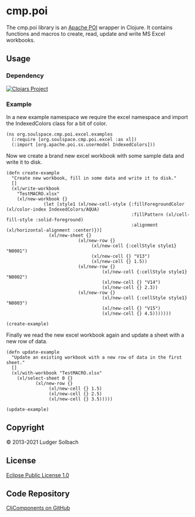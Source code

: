 cmp.poi
=======
The cmp.poi library is an [Apache POI](https://poi.apache.org/) wrapper in Clojure.
It contains functions and macros to create, read, update and write MS Excel workbooks.

Usage
-----
### Dependency
[![Clojars Project](https://img.shields.io/clojars/v/org.soulspace.clj/cmp.poi.svg)](https://clojars.org/org.soulspace.clj/cmp.poi)

### Example
In a new example namespace we require the excel namespace and import the IndexedColors class for a bit of color.

```
(ns org.soulspace.cmp.poi.excel.examples
  (:require [org.soulspace.cmp.poi.excel :as xl])
  (:import [org.apache.poi.ss.usermodel IndexedColors]))
```
Now we create a brand new excel workbook with some sample data and write it to disk.

```
(defn create-example
  "Create new workbook, fill in some data and write it to disk."
  []
  (xl/write-workbook 
    "TestMACRO.xlsx"
    (xl/new-workbook {}
              (let [style1 (xl/new-cell-style {:fillForegroundColor (xl/color-index IndexedColors/AQUA)
                                               :fillPattern (xl/cell-fill-style :solid-foreground)
                                               :alignment (xl/horizontal-alignment :center)})]
                (xl/new-sheet {}
                           (xl/new-row {}
                                (xl/new-cell {:cellStyle style1} "N0001")
                                (xl/new-cell {} "V13")
                                (xl/new-cell {} 1.5))
                           (xl/new-row {}
                                    (xl/new-cell {:cellStyle style1} "N0002")
                                    (xl/new-cell {} "V14")
                                    (xl/new-cell {} 2.3))
                           (xl/new-row {}
                                    (xl/new-cell {:cellStyle style1} "N0003")
                                    (xl/new-cell {} "V15")
                                    (xl/new-cell {} 4.5)))))))

(create-example)
```

Finally we read the new excel workbook again and update a sheet with a new row of data.

```
(defn update-example
  "Update an existing workbook with a new row of data in the first sheet."
  []
  (xl/with-workbook "TestMACRO.xlsx"
    (xl/select-sheet 0 {}
           (xl/new-row {}
                (xl/new-cell {} 1.5)
                (xl/new-cell {} 2.5)
                (xl/new-cell {} 3.5)))))
                
(update-example)
```

Copyright
---------
© 2013-2021 Ludger Solbach

License
-------
[Eclipse Public License 1.0](http://www.eclipse.org/legal/epl-v10.html)

Code Repository
---------------
[CljComponents on GitHub](https://github.com/lsolbach/CljComponents)

